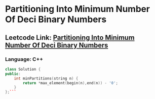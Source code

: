 # Partitioning Into Minimum Number Of Deci Binary Numbers

## Leetcode Link: [Partitioning Into Minimum Number Of Deci Binary Numbers](https://leetcode.com/problems/partitioning-into-minimum-number-of-deci-binary-numbers/)
### Language: C++

```cpp
class Solution {
public:
    int minPartitions(string n) {
        return *max_element(begin(n),end(n)) - '0';
    }
};```



